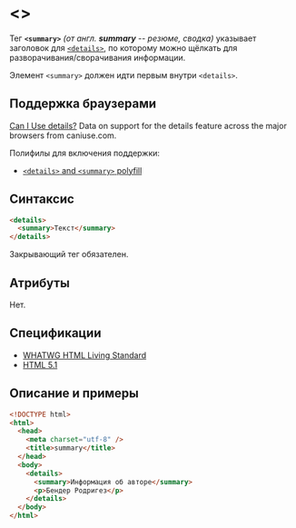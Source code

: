 # &lt;&gt;

Тег **`<summary>`** _(от англ. **summary** -- резюме, сводка)_ указывает заголовок для [`<details>`](/html/details/), по которому можно щёлкать для разворачивания/сворачивания информации.

Элемент `<summary>` должен идти первым внутри `<details>`.

## Поддержка браузерами

<p class="ciu_embed" data-feature="details" data-periods="future_1,current,past_1,past_2">
  <a href="http://caniuse.com/#feat=details">Can I Use details?</a> Data on support for the details feature across the major browsers from caniuse.com.
</p>

Полифилы для включения поддержки:

- [`<details>` and `<summary>` polyfill](https://github.com/Modernizr/Modernizr/wiki/HTML5-Cross-Browser-Polyfills#details-and-summary)

## Синтаксис

```html
<details>
  <summary>Текст</summary>
</details>
```

Закрывающий тег обязателен.

## Атрибуты

Нет.

## Спецификации

- [WHATWG HTML Living Standard](https://html.spec.whatwg.org/multipage/forms.html#the-summary-element)
- [HTML 5.1](https://www.w3.org/TR/2016/REC-html51-20161101/interactive-elements.html#the-summary-element)

## Описание и примеры

```html
<!DOCTYPE html>
<html>
  <head>
    <meta charset="utf-8" />
    <title>summary</title>
  </head>
  <body>
    <details>
      <summary>Информация об авторе</summary>
      <p>Бендер Родригез</p>
    </details>
  </body>
</html>
```
